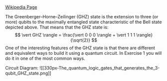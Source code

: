 [Wikipedia Page](https://en.wikipedia.org/wiki/Greenberger%E2%80%93Horne%E2%80%93Zeilinger_state)

The Greenberger–Horne–Zeilinger (GHZ) state is the extension to three (or more) qubits to the maximally entangled state characteristic of the Bell state depicted above. That means that the GHZ state is:
$$
\vert GHZ \rangle = \frac{\vert 0 0 0 \rangle + \vert 1 1 1 \rangle}{\sqrt{2}}
$$
One of the interesting features of the GHZ state is that there are different and equivalent ways to build it using a quantum circuit. In Exercise 1 you will do it in one of the most common ways.

Circuit Diagram:
![[330px-The_quantum_logic_gates_that_generates_the_3-qubit_GHZ_state.png]]